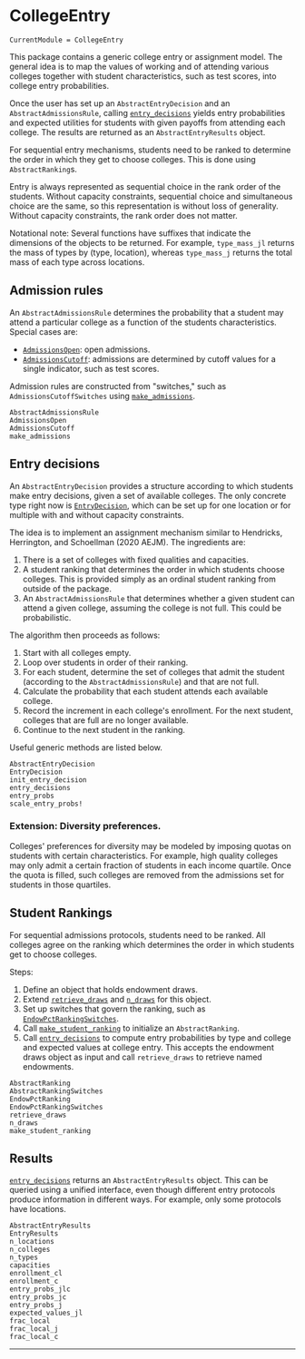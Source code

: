 # CollegeEntry

```@meta
CurrentModule = CollegeEntry
```

This package contains a generic college entry or assignment model. The general idea is to map the values of working and of attending various colleges together with student characteristics, such as test scores, into college entry probabilities.

Once the user has set up an `AbstractEntryDecision` and an `AbstractAdmissionsRule`, calling [`entry_decisions`](@ref) yields entry probabilities and expected utilities for students with given payoffs from attending each college. The results are returned as an `AbstractEntryResults` object.

For sequential entry mechanisms, students need to be ranked to determine the order in which they get to choose colleges. This is done using `AbstractRanking`s.

Entry is always represented as sequential choice in the rank order of the students. Without capacity constraints, sequential choice and simultaneous choice are the same, so this representation is without loss of generality. Without capacity constraints, the rank order does not matter.

Notational note: Several functions have suffixes that indicate the dimensions of the objects to be returned. For example, `type_mass_jl` returns the mass of types by (type, location), whereas `type_mass_j` returns the total mass of each type across locations.

## Admission rules

An `AbstractAdmissionsRule` determines the probability that a student may attend a particular college as a function of the students characteristics. Special cases are:

* [`AdmissionsOpen`](@ref): open admissions.
* [`AdmissionsCutoff`](@ref): admissions are determined by cutoff values for a single indicator, such as test scores.

Admission rules are constructed from "switches," such as `AdmissionsCutoffSwitches` using [`make_admissions`](@ref).

```@docs
AbstractAdmissionsRule
AdmissionsOpen
AdmissionsCutoff
make_admissions
```

## Entry decisions

An `AbstractEntryDecision` provides a structure according to which students make entry decisions, given a set of available colleges. The only concrete type right now is [`EntryDecision`](@ref), which can be set up for one location or for multiple with and without capacity constraints.

The idea is to implement an assignment mechanism similar to Hendricks, Herrington, and Schoellman (2020 AEJM). The ingredients are:

1. There is a set of colleges with fixed qualities and capacities.
2. A student ranking that determines the order in which students choose colleges. This is provided simply as an ordinal student ranking from outside of the package.
3. An `AbstractAdmissionsRule` that determines whether a given student can attend a given college, assuming the college is not full. This could be probabilistic.

The algorithm then proceeds as follows:

1. Start with all colleges empty.
2. Loop over students in order of their ranking.
3. For each student, determine the set of colleges that admit the student (according to the `AbstractAdmissionsRule`) and that are not full.
4. Calculate the probability that each student attends each available college.
5. Record the increment in each college's enrollment. For the next student, colleges that are full are no longer available.
6. Continue to the next student in the ranking.

Useful generic methods are listed below.


```@docs
AbstractEntryDecision
EntryDecision
init_entry_decision
entry_decisions
entry_probs
scale_entry_probs!
```

### Extension: Diversity preferences.

Colleges' preferences for diversity may be modeled by imposing quotas on students with certain characteristics. For example, high quality colleges may only admit a certain fraction of students in each income quartile. Once the quota is filled, such colleges are removed from the admissions set for students in those quartiles.

## Student Rankings

For sequential admissions protocols, students need to be ranked. All colleges agree on the ranking which determines the order in which students get to choose colleges.

Steps:

1. Define an object that holds endowment draws.
2. Extend [`retrieve_draws`](@ref) and [`n_draws`](@ref) for this object. 
3. Set up switches that govern the ranking, such as [`EndowPctRankingSwitches`](@ref).
4. Call [`make_student_ranking`](@ref) to initialize an `AbstractRanking`.
5. Call [`entry_decisions`](@ref) to compute entry probabilities by type and college and expected values at college entry. This accepts the endowment draws object as input and call `retrieve_draws` to retrieve named endowments.

```@docs
AbstractRanking
AbstractRankingSwitches
EndowPctRanking
EndowPctRankingSwitches
retrieve_draws
n_draws
make_student_ranking
```

## Results

[`entry_decisions`](@ref) returns an `AbstractEntryResults` object. This can be queried using a unified interface, even though different entry protocols produce information in different ways. For example, only some protocols have locations.

```@docs
AbstractEntryResults
EntryResults
n_locations
n_colleges
n_types
capacities
enrollment_cl
enrollment_c
entry_probs_jlc
entry_probs_jc
entry_probs_j
expected_values_jl
frac_local
frac_local_j
frac_local_c
```

-----------
